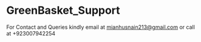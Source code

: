 # GreenBasket_Support

For Contact and Queries kindly email at mianhusnain213@gmail.com or call at +923007942254
